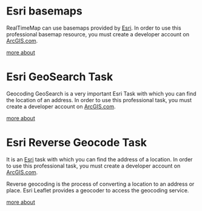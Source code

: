 # Esri basemaps

RealTimeMap can use basemaps provided by [Esri](https://www.esri.com/en-us/home). In order to use this professional basemap resource, you must create a developer account on [ArcGIS.com](https://www.arcgis.com/index.html).

[more about](https://github.com/ichim/LeafletForBlazor-NuGet/tree/main/Esri%20Leaflet/basemap)

# Esri GeoSearch Task

Geocoding GeoSearch is a very important Esri Task with which you can find the location of an address. In order to use this professional task, you must create a developer account on [ArcGIS.com](https://www.arcgis.com/index.html).


[more about](https://github.com/ichim/LeafletForBlazor-NuGet/tree/main/Esri%20Leaflet/geoSearch#geosearch-esri-task)

# Esri Reverse Geocode Task

It is an [Esri](https://www.esri.com/en-us/home) task with which you can find the address of a location. In order to use this professional task, you must create a developer account on [ArcGIS.com](https://www.arcgis.com/index.html).

Reverse geocoding is the process of converting a location to an address or place. Esri Leaflet provides a geocoder to access the geocoding service.

[more about](https://github.com/ichim/LeafletForBlazor-NuGet/blob/main/Esri%20Leaflet/reverseGeocode/README.md#esri-reverse-geocode-task)


